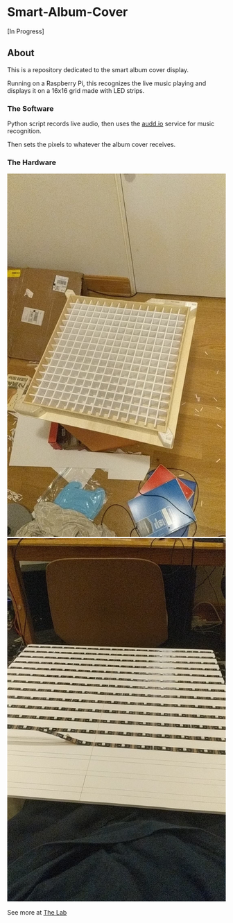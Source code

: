# Smart-Album-Cover
[In Progress]

## About
This is a repository dedicated to the smart album cover display.

Running on a Raspberry Pi, this recognizes the live music playing and displays it on a 16x16 grid made with LED strips.

### The Software 

Python script records live audio, then uses the [audd.io](https://audd.io) service for music recognition.

Then sets the pixels to whatever the album cover receives.

### The Hardware

![Top](assets/top.jpg)
![LED](assets/led.jpg)

See more at [The Lab](https://thelab.gallery/user/AddisonHenikoff)